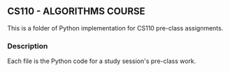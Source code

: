 ## CS110 - ALGORITHMS COURSE
This is a folder of Python implementation for CS110 pre-class assignments.
### Description
Each file is the Python code for a study session's pre-class work.
